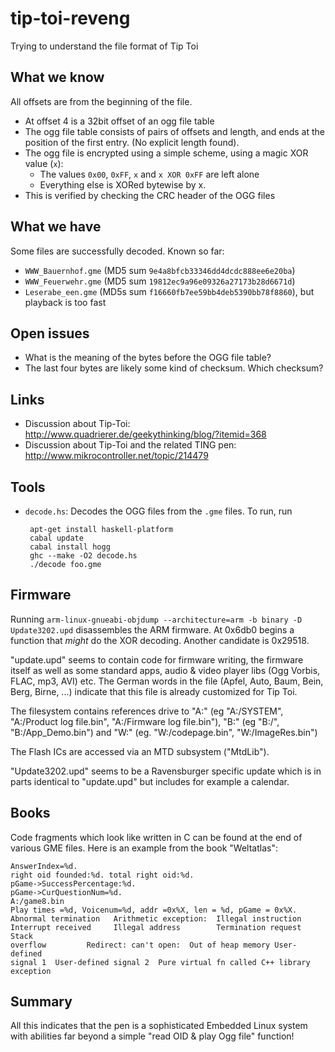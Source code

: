 tip-toi-reveng
==============

Trying to understand the file format of Tip Toi

What we know
------------

All offsets are from the beginning of the file.
 * At offset 4 is a 32bit offset of an ogg file table
 * The ogg file table consists of pairs of offsets and length, and ends at the position
   of the first entry. (No explicit length found).
 * The ogg file is encrypted using a simple scheme, using a magic XOR value (`x`):
   - The values `0x00`, `0xFF`, `x` and `x XOR 0xFF` are left alone
   - Everything else is XORed bytewise by x.
 * This is verified by checking the CRC header of the OGG files

What we have
------------

Some files are successfully decoded. Known so far:
 * `WWW_Bauernhof.gme` (MD5 sum `9e4a8bfcb33346dd4dcdc888ee6e20ba`)
 * `WWW_Feuerwehr.gme` (MD5 sum `19812ec9a96e09326a27173b28d6671d`)
 * `Leserabe_een.gme` (MD5s sum `f16660fb7ee59bb4deb5390bb78f8860`), but playback is too fast

Open issues
-----------

 * What is the meaning of the bytes before the OGG file table?
 * The last four bytes are likely some kind of checksum. Which checksum?

Links
-----

 * Discussion about Tip-Toi: http://www.quadrierer.de/geekythinking/blog/?itemid=368
 * Discussion about Tip-Toi and the related TING pen: http://www.mikrocontroller.net/topic/214479

Tools
-----

 * `decode.hs`: Decodes the OGG files from the `.gme` files. To run, run

        apt-get install haskell-platform
        cabal update
        cabal install hogg
        ghc --make -O2 decode.hs
        ./decode foo.gme

Firmware
--------

Running `arm-linux-gnueabi-objdump --architecture=arm -b binary -D Update3202.upd` disassembles the ARM firmware. At 0x6db0 begins a function that *might* do the XOR decoding. Another candidate is 0x29518.

"update.upd" seems to contain code for firmware writing, the firmware itself as well as some standard apps, audio & video player libs (Ogg Vorbis, FLAC, mp3, AVI) etc.
The German words in the file (Apfel, Auto, Baum, Bein, Berg, Birne, ...) indicate that this file is already customized for Tip Toi.

The filesystem contains references drive to "A:" (eg "A:/SYSTEM", "A:/Product log file.bin", "A:/Firmware log file.bin"), "B:" (eg "B:/", "B:/App_Demo.bin") and "W:" (eg. "W:/codepage.bin", "W:/ImageRes.bin")

The Flash ICs are accessed via an MTD subsystem ("MtdLib").

"Update3202.upd" seems to be a Ravensburger specific update which is in parts identical to "update.upd" but includes for example a calendar.


Books
-----

Code fragments which look like written in C can be found at the end of various GME files.
Here is an example from the book "Weltatlas":

    AnswerIndex=%d.
    right oid founded:%d. total right oid:%d.
    pGame->SuccessPercentage:%d.
    pGame->CurQuestionNum=%d.
    A:/game8.bin
    Play times =%d, Voicenum=%d, addr =0x%X, len = %d, pGame = 0x%X.
    Abnormal termination   Arithmetic exception:  Illegal instruction 
    Interrupt received     Illegal address        Termination request Stack 
    overflow         Redirect: can't open:  Out of heap memory User-defined 
    signal 1  User-defined signal 2  Pure virtual fn called C++ library  exception


Summary
-------

All this indicates that the pen is a sophisticated Embedded Linux system with abilities far beyond a simple "read OID & play Ogg file" function!
